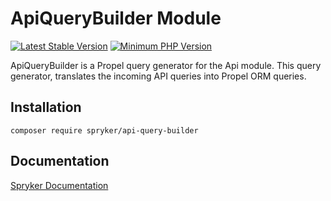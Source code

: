 # ApiQueryBuilder Module
[![Latest Stable Version](https://poser.pugx.org/spryker/api-query-builder/v/stable.svg)](https://packagist.org/packages/spryker/api-query-builder)
[![Minimum PHP Version](https://img.shields.io/badge/php-%3E%3D%208.3-8892BF.svg)](https://php.net/)

ApiQueryBuilder is a Propel query generator for the Api module. This query generator, translates the incoming API queries into Propel ORM queries.

## Installation

```
composer require spryker/api-query-builder
```

## Documentation

[Spryker Documentation](https://docs.spryker.com)
